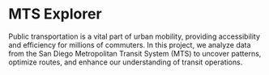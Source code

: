 # MTS Explorer

Public transportation is a vital part of urban mobility, providing accessibility and efficiency for millions of commuters. In this project, we analyze data from the San Diego Metropolitan Transit System (MTS) to uncover patterns, optimize routes, and enhance our understanding of transit operations.
